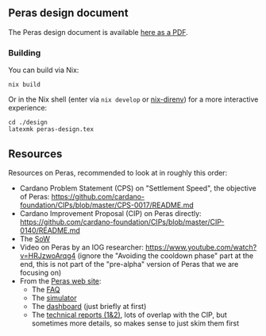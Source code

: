 ## Peras design document

The Peras design document is available [here as a PDF](https://tweag.github.io/cardano-peras/peras-design.pdf).

### Building

You can build via Nix:

```console
nix build
```

Or in the Nix shell (enter via `nix develop` or [nix-direnv](https://github.com/nix-community/nix-direnv)) for a more interactive experience:

```console
cd ./design
latexmk peras-design.tex
```

## Resources

Resources on Peras, recommended to look at in roughly this order:
* Cardano Problem Statement (CPS) on "Settlement Speed", the objective of Peras: https://github.com/cardano-foundation/CIPs/blob/master/CPS-0017/README.md
* Cardano Improvement Proposal (CIP) on Peras directly: https://github.com/cardano-foundation/CIPs/blob/master/CIP-0140/README.md
* The [SoW](https://docs.google.com/document/d/1D0E2xYaVF72oUKu9HbLg7F7qsyYLnZbdpw54CVyUmYk/edit?tab=t.0#heading=h.jfb7zrfex5jj)
* Video on Peras by an IOG researcher: https://www.youtube.com/watch?v=HRJzwoArqg4 (ignore the "Avoiding the cooldown phase" part at the end, this is not part of the "pre-alpha" version of Peras that we are focusing on)
* From the [Peras web site](https://peras.cardano-scaling.org/):
  * The [FAQ](https://peras.cardano-scaling.org/docs/faq)
  * The [simulator](https://peras-simulation.cardano-scaling.org)
  * The [dashboard](https://peras.cardano-scaling.org/dashboard/index.html) (just briefly at first)
  * The [technical reports (1&2)](https://peras.cardano-scaling.org/docs/reports/), lots of overlap with the CIP, but sometimes more details, so makes sense to just skim them first
